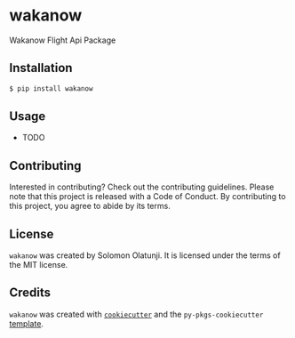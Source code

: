 # wakanow

Wakanow Flight Api Package

## Installation

```bash
$ pip install wakanow
```

## Usage

- TODO

## Contributing

Interested in contributing? Check out the contributing guidelines. Please note that this project is released with a Code of Conduct. By contributing to this project, you agree to abide by its terms.

## License

`wakanow` was created by Solomon Olatunji. It is licensed under the terms of the MIT license.

## Credits

`wakanow` was created with [`cookiecutter`](https://cookiecutter.readthedocs.io/en/latest/) and the `py-pkgs-cookiecutter` [template](https://github.com/py-pkgs/py-pkgs-cookiecutter).

